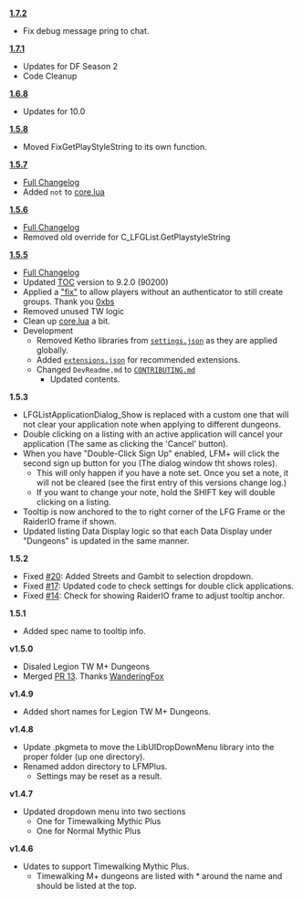 **[1.7.2](https://github.com/ChrisKader/LFMPlus/releases/tag/v1.7.2)**
  * Fix debug message pring to chat.

**[1.7.1](https://github.com/ChrisKader/LFMPlus/releases/tag/v1.7.1)**
  * Updates for DF Season 2
  * Code Cleanup

**[1.6.8](https://github.com/ChrisKader/LFMPlus/releases/tag/v1.6.7)**
  * Updates for 10.0

**[1.5.8](https://github.com/ChrisKader/LFMPlus/releases/tag/v1.5.5)**
  * Moved FixGetPlayStyleString to its own function.

**[1.5.7](https://github.com/ChrisKader/LFMPlus/releases/tag/v1.5.5)**
  * [Full Changelog](https://github.com/ChrisKader/LFMPlus/blob/main/CHANGELOG.md)
  * Added `not` to [core.lua](https://github.com/ChrisKader/LFMPlus/blob/main/core.lua#L2318)

**[1.5.6](https://github.com/ChrisKader/LFMPlus/releases/tag/v1.5.5)**
  * [Full Changelog](https://github.com/ChrisKader/LFMPlus/blob/main/CHANGELOG.md)
  * Removed old override for C_LFGList.GetPlaystyleString

**[1.5.5](https://github.com/ChrisKader/LFMPlus/releases/tag/v1.5.5)**
  * [Full Changelog](https://github.com/ChrisKader/LFMPlus/blob/main/CHANGELOG.md)
  * Updated [TOC](https://github.com/ChrisKader/LFMPlus/blob/main/LFMPlus.toc#L1) version to 9.2.0 (90200)
  * Applied a ["fix"](https://github.com/0xbs/premade-groups-filter/blob/master/FixGetPlaystyleString.lua) to allow players without an authenticator to still create groups. Thank you [0xbs](https://github.com/0xbs)
  * Removed unused TW logic
  * Clean up [core.lua](https://github.com/ChrisKader/LFMPlus/blob/main/core.lua) a bit.
  * Development
     * Removed Ketho libraries from [`settings.json`](https://github.com/ChrisKader/LFMPlus/blob/main/.vscode/settings.json) as they are applied globally.
     * Added [`extensions.json`](https://github.com/ChrisKader/LFMPlus/blob/main/.vscode/extensions.json) for recommended extensions.
     * Changed `DevReadme.md` to [`CONTRIBUTING.md`](https://github.com/ChrisKader/LFMPlus/blob/main/CONTRIBUTING.md)
        * Updated contents.

**1.5.3**
  * LFGListApplicationDialog_Show is replaced with a custom one that will not clear your application note when applying to different dungeons.
  * Double clicking on a listing with an active application will cancel your application (The same as clicking the 'Cancel' button).
  * When you have "Double-Click Sign Up" enabled, LFM+ will click the second sign up button for you (The dialog window tht shows roles).
    * This will only happen if you have a note set. Once you set a note, it will not be cleared (see the first entry of this versions change log.)
    * If you want to change your note, hold the SHIFT key will double clicking on a listing.
  * Tooltip is now anchored to the to right corner of the LFG Frame or the RaiderIO frame if shown.
  * Updated listing Data Display logic so that each Data Display under "Dungeons" is updated in the same manner.

**1.5.2**
  * Fixed [#20](https://github.com/ChrisKader/LFMPlus/issues/20): Added Streets and Gambit to selection dropdown.
  * Fixed [#17](https://github.com/ChrisKader/LFMPlus/issues/17): Updated code to check settings for double click applications.
  * Fixed [#14](https://github.com/ChrisKader/LFMPlus/issues/14): Check for showing RaiderIO frame to adjust tooltip anchor.

**1.5.1**
  * Added spec name to tooltip info.

**v1.5.0**
  * Disaled Legion TW M+ Dungeons
  * Merged [PR 13](https://github.com/ChrisKader/LFMPlus/pull/13). Thanks [WanderingFox](https://github.com/WanderingFox)

**v1.4.9**  
  * Added short names for Legion TW M+ Dungeons.

**v1.4.8**  
  * Update .pkgmeta to move the LibUIDropDownMenu library into the proper folder (up one directory).  
  * Renamed addon directory to LFMPlus.  
    * Settings may be reset as a result.  

**v1.4.7**
  * Updated dropdown menu into two sections  
    * One for Timewalking Mythic Plus  
    * One for Normal Mythic Plus  

**v1.4.6**  
  * Udates to support Timewalking Mythic Plus.  
    * Timewalking M+ dungeons are listed with * around the name and should be listed at the top.  
